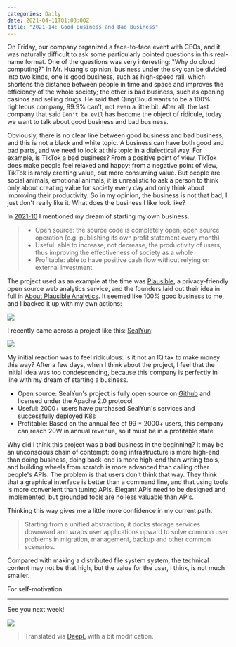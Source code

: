 ```yaml
---
categories: Daily
date: 2021-04-11T01:00:00Z
title: "2021-14: Good Business and Bad Business"
---
```


On Friday, our company organized a face-to-face event with CEOs, and it was naturally difficult to ask some particularly pointed questions in this real-name format. One of the questions was very interesting: "Why do cloud computing?" In Mr. Huang's opinion, business under the sky can be divided into two kinds, one is good business, such as high-speed rail, which shortens the distance between people in time and space and improves the efficiency of the whole society; the other is bad business, such as opening casinos and selling drugs. He said that QingCloud wants to be a 100% righteous company, 99.9% can't, not even a little bit. After all, the last company that said `Don't be evil` has become the object of ridicule, today we want to talk about good business and bad business.

Obviously, there is no clear line between good business and bad business, and this is not a black and white topic. A business can have both good and bad parts, and we need to look at this topic in a dialectical way. For example, is TikTok a bad business? From a positive point of view, TikTok does make people feel relaxed and happy; from a negative point of view, TikTok is rarely creating value, but more consuming value. But people are social animals, emotional animals, it is unrealistic to ask a person to think only about creating value for society every day and only think about improving their productivity. So in my opinion, the business is not that bad, I just don't really like it. What does the business I like look like?

In [2021-10](https://xuanwo.io/reports/2021-10/) I mentioned my dream of starting my own business.

> - Open source: the source code is completely open, open source operation (e.g. publishing its own profit statement every month)
> - Useful: able to increase, not decrease, the productivity of users, thus improving the effectiveness of society as a whole
> - Profitable: able to have positive cash flow without relying on external investment

The project used as an example at the time was [Plausible](https://plausible.io/), a privacy-friendly open source web analytics service, and the founders laid out their idea in full in [About Plausible Analytics](https://plausible.io/about). It seemed like 100% good business to me, and I backed it up with my own actions:

![](plausible.png)

I recently came across a project like this: [SealYun](https://www.sealyun.com/):

![](sealyun.png)

My initial reaction was to feel ridiculous: is it not an IQ tax to make money this way? After a few days, when I think about the project, I feel that the initial idea was too condescending, because this company is perfectly in line with my dream of starting a business.

- Open source: SealYun's project is fully open source on [Github](https://github.com/fanux/sealos) and licensed under the Apache 2.0 protocol
- Useful: 2000+ users have purchased SealYun's services and successfully deployed K8s
- Profitable: Based on the annual fee of 99 * 2000+ users, this company can reach 20W in annual revenue, so it must be in a profitable state

Why did I think this project was a bad business in the beginning? It may be an unconscious chain of contempt: doing infrastructure is more high-end than doing business, doing back-end is more high-end than writing tools, and building wheels from scratch is more advanced than calling other people's APIs. The problem is that users don't think that way. They think that a graphical interface is better than a command line, and that using tools is more convenient than tuning APIs. Elegant APIs need to be designed and implemented, but grounded tools are no less valuable than APIs.

Thinking this way gives me a little more confidence in my current path.

> Starting from a unified abstraction, it docks storage services downward and wraps user applications upward to solve common user problems in migration, management, backup and other common scenarios.

Compared with making a distributed file system system, the technical content may not be that high, but the value for the user, I think, is not much smaller.

For self-motivation.

---

See you next week!

![](naihu.jpg)

> Translated via [DeepL](https://www.deepl.com/translator) with a bit modification.